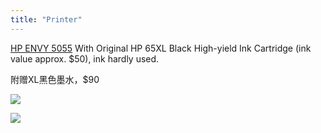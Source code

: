 ```yaml
---
title: "Printer"
---
```


[HP ENVY 5055](https://www.hp.com/us-en/shop/pdp/hp-envy-5055-all-in-one-printer) With Original HP 65XL Black High-yield Ink Cartridge (ink value approx. $50), ink hardly used.

附赠XL黑色墨水，$90

![](/sell/pics/printer1.jpg)

![](/sell/pics/printer2.jpg)